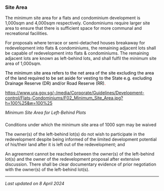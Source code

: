 ### Site Area

The minimum site area for a flats and condominium development is
1,000sqm and 4,000sqm respectively. Condominiums require larger site
area to ensure that there is sufficient space for more communal and
recreational facilities.

For proposals where terrace or semi-detached houses breakaway for
redevelopment into flats & condominiums, the remaining adjacent lots
shall be capable of redevelopment into flats & condominiums. The
remaining adjacent lots are known as left-behind lots, and shall fulfil
the minimum site area of 1,000sqm.

<span style="color: red;"><span style="color: #000000;">The minimum site
area refers to the net area of the site excluding the area of the land
required to be set aside for vesting to the State e.g. excluding
Drainage Reserve (DR) and/or Road Reserve (RR)</span>.</span>

<https://www.ura.gov.sg/-/media/Corporate/Guidelines/Development-control/Flats-Condominiums/F02_Minimum_Site_Area.jpg?h=100%25&w=100%25>

*Minimum Site Area for Left-Behind Plots*

### 

<a href="#Site-Area-Conditions" class="collapsible collapsed"
data-toggle="collapse"></a>

Conditions under which the minimum site area of 1000 sqm may be waived

The owner(s) of the left-behind lot(s) do not wish to participate in the
redevelopment despite being informed of the limited development
potential of his/their land after it is left out of the redevelopment;
and

An agreement cannot be reached between the owner(s) of the left-behind
lot(s) and the owner of the redevelopment proposal after extensive
discussion. There shall be clear documentary evidence of prior
negotiation with the owner(s) of the left-behind lot(s).

------------------------------------------------------------------------

*Last updated on 8 April 2024*
